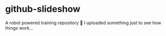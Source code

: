 # github-slideshow
A robot powered training repository :robot:
I uploaded something just to see how things work...
